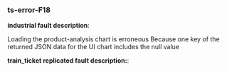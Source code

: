 ### ts-error-F18

**industrial fault description**:

Loading the product-analysis chart is erroneous
Because one key of the returned JSON data for the UI chart includes the null value

**train_ticket replicated fault description:**:

